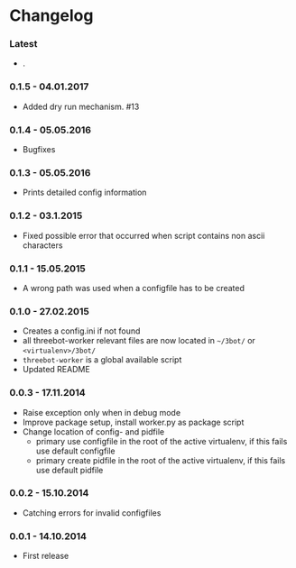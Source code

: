 # Changelog


### Latest

*   .


### 0.1.5 - 04.01.2017

* Added dry run mechanism. #13


### 0.1.4 - 05.05.2016

* Bugfixes


### 0.1.3 - 05.05.2016

* Prints detailed config information


### 0.1.2 - 03.1.2015

* Fixed possible error that occurred when script contains non ascii characters


### 0.1.1 - 15.05.2015

* A wrong path was used when a configfile has to be created


### 0.1.0 - 27.02.2015

* Creates a config.ini if not found
* all threebot-worker relevant files are now located in `~/3bot/` or `<virtualenv>/3bot/`
* `threebot-worker` is a global available script
* Updated README


### 0.0.3 - 17.11.2014

* Raise exception only when in debug mode
* Improve package setup, install worker.py as package script
* Change location of config- and pidfile
    * primary use configfile in the root of the active virtualenv, if this fails use default configfile
    * primary create pidfile in the root of the active virtualenv, if this fails use default pidfile


### 0.0.2 - 15.10.2014

*    Catching errors for invalid configfiles


### 0.0.1 - 14.10.2014

* First release

